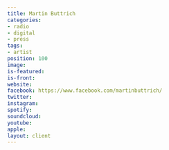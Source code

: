 ```yaml
---
title: Martin Buttrich
categories:
- radio
- digital
- press
tags:
- artist
position: 100
image: 
is-featured: 
is-front: 
website: 
facebook: https://www.facebook.com/martinbuttrich/
twitter: 
instagram: 
spotify: 
soundcloud: 
youtube: 
apple: 
layout: client
---
```



